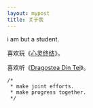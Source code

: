 ```yaml
---
layout: mypost
title: 关于我
---
```


i am but a student.

喜欢玩《[心灵终结](http://mentalomega.com/ch)》。 

喜欢听《[Dragostea Din Tei](https://music.163.com/#/song?id=4346391)》。

```
/*
 * make joint efforts.
 * make progress together.
 */ 
```
